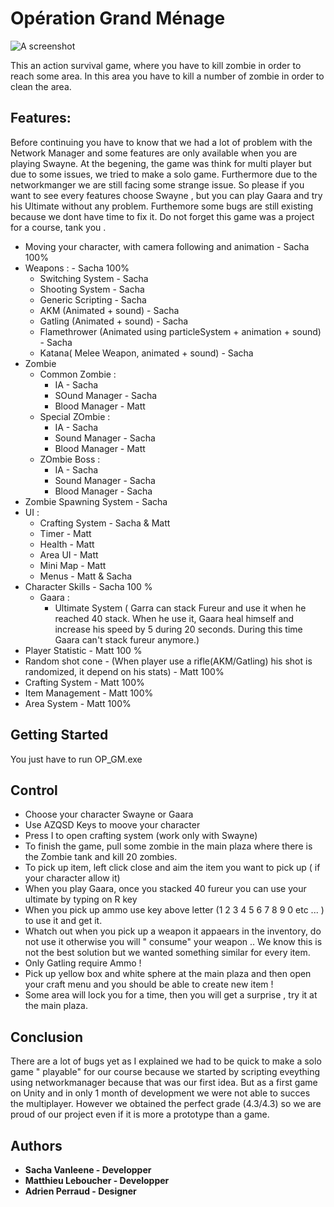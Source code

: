 # Opération Grand Ménage

![A screenshot](screenshot.png)

This an action survival game, where you have to kill zombie in order to reach some area.
In this area you have to kill a number of zombie in order to clean the area.

## Features:
Before continuing you have to know that we had a lot of problem with the  Network Manager and some features are only available when you are playing Swayne. At the begening, the game was think for multi player but due to some issues, we tried to make a solo game. Furthermore  due to the networkmanger we are still facing some strange issue. So please if you want to  see every features choose Swayne , but you can play Gaara and try his Ultimate without any problem. Furthemore some bugs are still existing because we dont have time to fix it. Do not forget this game was a project for a course, tank you .

- Moving your character, with camera following and animation - Sacha 100%
- Weapons : - Sacha 100%
	- Switching System - Sacha
	- Shooting System - Sacha
	- Generic Scripting - Sacha
	- AKM (Animated + sound) - Sacha
	- Gatling (Animated + sound) - Sacha
	- Flamethrower (Animated using particleSystem + animation + sound) - Sacha
	- Katana( Melee Weapon, animated + sound) - Sacha
- Zombie
	- Common Zombie : 
		- IA - Sacha
		- SOund Manager - Sacha
		- Blood Manager - Matt
	- Special ZOmbie : 
		- IA - Sacha
		- Sound Manager - Sacha
		- Blood Manager - Matt
	- ZOmbie Boss : 
		- IA - Sacha
		- Sound Manager - Sacha
		- Blood Manager - Sacha
- Zombie Spawning System  - Sacha
- UI : 
	- Crafting System - Sacha & Matt
	- Timer - Matt
	- Health - Matt
	- Area UI - Matt
	- Mini Map - Matt
	- Menus - Matt & Sacha
- Character Skills - Sacha 100 %
	- Gaara : 
		- Ultimate System ( Garra can stack Fureur and use it when he reached 40 stack. When he use it, Gaara heal himself and increase his speed by 5 during 20 seconds. During this time Gaara can't stack fureur anymore.)
- Player Statistic - Matt 100 %
- Random shot cone - (When player use a rifle(AKM/Gatling) his shot is randomized, it depend on his stats) - Matt 100%
- Crafting System - Matt 100%
- Item Management - Matt 100%
- Area System - Matt 100%
## Getting Started

You just have to run OP_GM.exe
 
## Control
- Choose your character Swayne or Gaara 
- Use AZQSD Keys to moove your character
- Press I to open crafting system (work only with Swayne)
- To finish the game, pull some zombie in the main plaza where there is the Zombie tank and kill 20 zombies.
- To pick up item, left click close and aim the item you want to pick up ( if your character allow it)
- When you play Gaara, once you stacked 40 fureur you can use your ultimate by typing on R key 
- When you pick up ammo use key above letter (1 2 3 4 5 6 7 8 9 0 etc ... ) to use it and get it.
- Whatch out when you pick up a weapon it appaears in the inventory, do not use it otherwise you will " consume" your weapon .. We know this is not the best solution but we wanted something similar for every item.
- Only Gatling require Ammo ! 
- Pick up yellow box and white sphere at the main plaza and then open your craft menu and you should be able to create new item !
- Some area will lock you for a time, then you will get a surprise , try it at the main plaza.



## Conclusion
There are a lot of bugs yet as I explained we had to be quick to make a solo game " playable" for our course because  we started by scripting eveything using networkmanager because that was our first idea. But as a first game on Unity and in only 1 month of development we were not able to succes the multiplayer. However we obtained the perfect grade (4.3/4.3) so we are proud of our project even if it is more a prototype than a game.
## Authors

* **Sacha Vanleene - Developper** 
* **Matthieu Leboucher - Developper**
* **Adrien Perraud - Designer**
